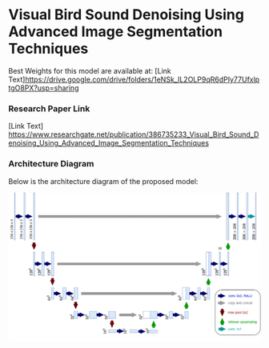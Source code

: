 # Visual Bird Sound Denoising Using Advanced Image Segmentation Techniques

Best Weights for this model are available at: [Link Text]https://drive.google.com/drive/folders/1eNSk_IL2OLP9qR6dPIy77UfxlptgO8PX?usp=sharing


### Research Paper Link
[Link Text] https://www.researchgate.net/publication/386735233_Visual_Bird_Sound_Denoising_Using_Advanced_Image_Segmentation_Techniques


### Architecture Diagram

Below is the architecture diagram of the proposed model:

![Architecture Diagram](https://github.com/Namrata-Patel/bird-denoising/blob/main/U-Net.drawio.png)




